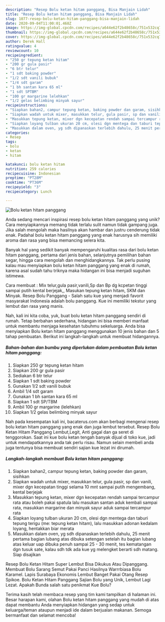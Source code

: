 ```yaml
---
description: "Resep Bolu ketan hitam panggang, Bisa Manjain Lidah"
title: "Resep Bolu ketan hitam panggang, Bisa Manjain Lidah"
slug: 1077-resep-bolu-ketan-hitam-panggang-bisa-manjain-lidah
date: 2020-09-04T11:00:01.468Z
image: https://img-global.cpcdn.com/recipes/a644e62f2b48658c/751x532cq70/bolu-ketan-hitam-panggang-foto-resep-utama.jpg
thumbnail: https://img-global.cpcdn.com/recipes/a644e62f2b48658c/751x532cq70/bolu-ketan-hitam-panggang-foto-resep-utama.jpg
cover: https://img-global.cpcdn.com/recipes/a644e62f2b48658c/751x532cq70/bolu-ketan-hitam-panggang-foto-resep-utama.jpg
author: Derek Hall
ratingvalue: 4
reviewcount: 10
recipeingredient:
- "250 gr tepung ketan hitam"
- "200 gr gula pasir"
- "6 btr telur"
- "1 sdt baking powder"
- "1/2 sdt vanili bubuk"
- "1/4 sdt garam"
- "1 bh santan kara 65 ml"
- "1 sdt SPTBM"
- "100 gr margarine lelehkan"
- "1/2 gelas belimbing minyak sayur"
recipeinstructions:
- "Siapkan bahan2, campur tepung ketan, baking powder dan garam, sisihkan"
- "Siapkan wadah untuk mixer, masukkan telur, gula pasir, sp dan vanili, mixer dgn kecepatan tinggi selama 10 mnt sampai putih mengembang, kental berjejak"
- "Masukkan tepung ketan, mixer dgn kecepatan rendah sampai tercampur rata atau boleh pakai spatula lalu masukan santan aduk kembali sampai rata, masukkan margarine dan minyak sayur aduk sampai tercampur rata"
- "Siapkan loyang tulban ukuran 20 cm, olesi dgn mentega dan taburi tepung terigu (me: tepung ketan hitam), lalu masukkan adonan kedalam loyang, hentakkan biar merata"
- "Masukkan dalam oven, yg sdh dipanaskan terlebih dahulu, 25 menit pertama bagian lubang atas dibuka setengan setelah itu bagian lubang atas keluar uap dibuka penuh sampai 25 - 30 menit, tes kematangan dgn tusuk sate, kalau sdh tdk ada kue yg melengket berarti sdh matang. Siap disajikan"
categories:
- Resep
tags:
- bolu
- ketan
- hitam

katakunci: bolu ketan hitam 
nutrition: 259 calories
recipecuisine: Indonesian
preptime: "PT28M"
cooktime: "PT36M"
recipeyield: "3"
recipecategory: Lunch

---
```



![Bolu ketan hitam panggang](https://img-global.cpcdn.com/recipes/a644e62f2b48658c/751x532cq70/bolu-ketan-hitam-panggang-foto-resep-utama.jpg)

Anda sedang mencari inspirasi resep bolu ketan hitam panggang yang unik? Cara menyiapkannya memang tidak terlalu sulit namun tidak gampang juga. Jika salah mengolah maka hasilnya akan hambar dan justru cenderung tidak enak. Padahal bolu ketan hitam panggang yang enak harusnya sih memiliki aroma dan rasa yang bisa memancing selera kita.

Banyak hal yang sedikit banyak mempengaruhi kualitas rasa dari bolu ketan hitam panggang, pertama dari jenis bahan, selanjutnya pemilihan bahan segar, hingga cara mengolah dan menghidangkannya. Tak perlu pusing kalau mau menyiapkan bolu ketan hitam panggang yang enak di rumah, karena asal sudah tahu triknya maka hidangan ini bisa menjadi suguhan istimewa.

Cara membuat : Mix telur,gula pasir,vanili,Sp dan Bp dg kcpetan tinggi sampai putih kental berjejak,, Masukan tepung ketan hitam, SKM dan Minyak. Resep Bolu Panggang - Salah satu kue yang menjadi favorit masyarakat Indonesia adalah bolu panggang. Kue ini memiliki tekstur yang lembut dan rasa yang manis.


Nah, kali ini kita coba, yuk, buat bolu ketan hitam panggang sendiri di rumah. Tetap berbahan sederhana, hidangan ini bisa memberi manfaat untuk membantu menjaga kesehatan tubuhmu sekeluarga. Anda bisa menyiapkan Bolu ketan hitam panggang menggunakan 10 jenis bahan dan 5 tahap pembuatan. Berikut ini langkah-langkah untuk membuat hidangannya.

<!--inarticleads1-->

##### Bahan-bahan dan bumbu yang diperlukan dalam pembuatan Bolu ketan hitam panggang:

1. Siapkan 250 gr tepung ketan hitam
1. Siapkan 200 gr gula pasir
1. Sediakan 6 btr telur
1. Siapkan 1 sdt baking powder
1. Gunakan 1/2 sdt vanili bubuk
1. Ambil 1/4 sdt garam
1. Gunakan 1 bh santan kara 65 ml
1. Siapkan 1 sdt SP/TBM
1. Ambil 100 gr margarine (lelehkan)
1. Siapkan 1/2 gelas belimbing minyak sayur


Nah pada kesempatan kali ini, bacaterus.com akan berbagi mengenai resep bolu ketan hitam panggang yang enak dan juga lembut tersebut. Resep Bolu Ketan Hitam Panggang Lembut,Legit, Anti gagal dan ga seret di tenggorokan. Saat ini kue bolu ketan tengah banyak dijual di toko kue, jadi untuk mendapatkannya anda tak perlu risau. Namun selain membeli anda juga tentunya bisa membuat sendiri sajian kue lezat ini dirumah. 

<!--inarticleads2-->

##### Langkah-langkah membuat Bolu ketan hitam panggang:

1. Siapkan bahan2, campur tepung ketan, baking powder dan garam, sisihkan
1. Siapkan wadah untuk mixer, masukkan telur, gula pasir, sp dan vanili, mixer dgn kecepatan tinggi selama 10 mnt sampai putih mengembang, kental berjejak
1. Masukkan tepung ketan, mixer dgn kecepatan rendah sampai tercampur rata atau boleh pakai spatula lalu masukan santan aduk kembali sampai rata, masukkan margarine dan minyak sayur aduk sampai tercampur rata
1. Siapkan loyang tulban ukuran 20 cm, olesi dgn mentega dan taburi tepung terigu (me: tepung ketan hitam), lalu masukkan adonan kedalam loyang, hentakkan biar merata
1. Masukkan dalam oven, yg sdh dipanaskan terlebih dahulu, 25 menit pertama bagian lubang atas dibuka setengan setelah itu bagian lubang atas keluar uap dibuka penuh sampai 25 - 30 menit, tes kematangan dgn tusuk sate, kalau sdh tdk ada kue yg melengket berarti sdh matang. Siap disajikan


Resep Bolu Ketan Hitam Super Lembut Bisa Dikukus Atau Dipanggang. Membuat Bolu Sarang Semut Pakai Panci Hasilnya Warrrbiasa Bolu Karamel. Lapis Surabaya Ekonomis Lembut Banget Pakai Otang Resep Spikoe. Bolu Ketan Hitam Panggang Sajian Bolu yang Unik, Lembut Lagi Lezat. Apakah Bunda salah satu penikmat Kue Bolu? 

Terima kasih telah membaca resep yang tim kami tampilkan di halaman ini. Besar harapan kami, olahan Bolu ketan hitam panggang yang mudah di atas dapat membantu Anda menyiapkan hidangan yang sedap untuk keluarga/teman ataupun menjadi ide dalam berjualan makanan. Semoga bermanfaat dan selamat mencoba!
